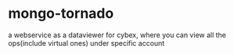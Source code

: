 # mongo-tornado
a webservice as a dataviewer for cybex, where you can view all the ops(include virtual ones) under specific account
